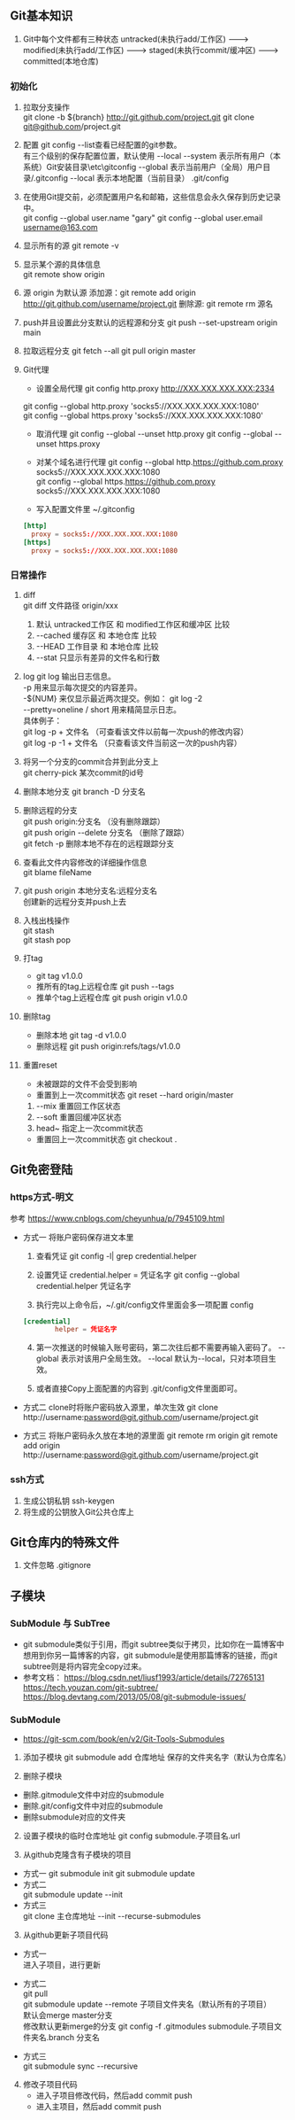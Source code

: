 ## Git基本知识
1. Git中每个文件都有三种状态
untracked(未执行add/工作区) ---> 
modified(未执行add/工作区) ---> staged(未执行commit/缓冲区) ---> committed(本地仓库)

### 初始化
1. 拉取分支操作  
git clone  -b ${branch} http://git.github.com/project.git 
git clone git@github.com/project.git
2. 配置
git config --list查看已经配置的git参数。  
有三个级别的保存配置位置，默认使用 --local
  --system  表示所有用户（本系统）Git安装目录\etc\gitconfig
  --global  表示当前用户（全局）用户目录/.gitconfig
  --local  表示本地配置（当前目录） .git/config

3. 在使用Git提交前，必须配置用户名和邮箱，这些信息会永久保存到历史记录中。    
git config --global user.name "gary"
git config --global user.email username@163.com

4. 显示所有的源
git remote -v

5. 显示某个源的具体信息  
git remote show origin 

6. 源
origin 为默认源
添加源：git remote add origin http://git.github.com/username/project.git 
删除源: git remote rm 源名

7. push并且设置此分支默认的远程源和分支
git push --set-upstream origin main

8. 拉取远程分支
git fetch --all
git pull origin master

9. Git代理
    - 设置全局代理
    git config http.proxy http://XXX.XXX.XXX.XXX:2334

    git config --global http.proxy 'socks5://XXX.XXX.XXX.XXX:1080'  
    git config --global https.proxy 'socks5://XXX.XXX.XXX.XXX:1080'  
    - 取消代理
    git config --global --unset http.proxy
    git config --global --unset https.proxy

    - 对某个域名进行代理
    git config --global http.https://github.com.proxy socks5://XXX.XXX.XXX.XXX:1080   
    git config --global https.https://github.com.proxy socks5://XXX.XXX.XXX.XXX:1080  

    - 写入配置文件里 ~/.gitconfig
    ```conf
    [http]
      proxy = socks5://XXX.XXX.XXX.XXX:1080
    [https]
      proxy = socks5://XXX.XXX.XXX.XXX:1080
    ```
### 日常操作

1. diff  
  git diff 文件路径 origin/xxx  
    1. 默认 untracked工作区 和 modified工作区和缓冲区 比较
    2. --cached 缓存区 和 本地仓库 比较
    3. --HEAD 工作目录 和 本地仓库 比较
    4. --stat 只显示有差异的文件名和行数

2. log
git log 输出日志信息。  
-p  用来显示每次提交的内容差异。  
-${NUM} 来仅显示最近两次提交。例如： git log -2  
--pretty=oneline / short 用来精简显示日志。  
具体例子：  
git log -p + 文件名 （可查看该文件以前每一次push的修改内容）  
git log -p -1 + 文件名 （只查看该文件当前这一次的push内容）  

3. 将另一个分支的commit合并到此分支上  
git  cherry-pick  某次commit的id号

4. 删除本地分支
git branch -D 分支名

4. 删除远程的分支  
git push origin:分支名 （没有删除跟踪）   
git push origin --delete 分支名 （删除了跟踪）  
git fetch -p 删除本地不存在的远程跟踪分支  

5. 查看此文件内容修改的详细操作信息  
git blame fileName 

6. git push origin 本地分支名:远程分支名   
创建新的远程分支并push上去

7. 入栈出栈操作  
git stash  
git stash pop  

8. 打tag  
    - git tag v1.0.0  
    - 推所有的tag上远程仓库 git push --tags  
    - 推单个tag上远程仓库 git push origin v1.0.0  

9. 删除tag
    - 删除本地 git tag -d v1.0.0
    - 删除远程 git push origin:refs/tags/v1.0.0

10. 重置reset 
    - 未被跟踪的文件不会受到影响  
    - 重置到上一次commit状态 git reset --hard origin/master  
    1. --mix 重置回工作区状态  
    2. --soft 重置回缓冲区状态  
    3. head~ 指定上一次commit状态  
    - 重置回上一次commit状态 git checkout .   

## Git免密登陆
### https方式-明文
参考 https://www.cnblogs.com/cheyunhua/p/7945109.html
- 方式一 将账户密码保存进文本里
  1. 查看凭证 git config -l| grep credential.helper

  2. 设置凭证 credential.helper = 凭证名字
  git config --global credential.helper 凭证名字

  3. 执行完以上命令后，~/.git/config文件里面会多一项配置
  config
  ```conf
  [credential]
          helper = 凭证名字
  ```
  4. 第一次推送的时候输入账号密码，第二次往后都不需要再输入密码了。
  --global 表示对该用户全局生效。
  --local 默认为--local，只对本项目生效。

  5. 或者直接Copy上面配置的内容到 .git/config文件里面即可。

- 方式二 clone时将账户密码放入源里，单次生效
git clone http://username:password@git.github.com/username/project.git

- 方式三 将账户密码永久放在本地的源里面
git remote rm origin
git remote add origin http://username:password@git.github.com/username/project.git
### ssh方式
1. 生成公钥私钥 ssh-keygen
2. 将生成的公钥放入Git公共仓库上

## Git仓库内的特殊文件
1. 文件忽略
.gitignore

## 子模块
### SubModule 与 SubTree
- git submodule类似于引用，而git subtree类似于拷贝，比如你在一篇博客中想用到你另一篇博客的内容，git submodule是使用那篇博客的链接，而git subtree则是将内容完全copy过来。
- 参考文档：
https://blog.csdn.net/liusf1993/article/details/72765131
https://tech.youzan.com/git-subtree/
https://blog.devtang.com/2013/05/08/git-submodule-issues/
### SubModule
- https://git-scm.com/book/en/v2/Git-Tools-Submodules

1. 添加子模块
git submodule add 仓库地址  保存的文件夹名字（默认为仓库名）

2. 删除子模块
  - 删除.gitmodule文件中对应的submodule
  - 删除.git/config文件中对应的submodule
  - 删除submodule对应的文件夹

2. 设置子模块的临时仓库地址
git config submodule.子项目名.url

3. 从github克隆含有子模块的项目
  - 方式一
     git submodule init
     git submodule update
  - 方式二  
     git submodule update --init
  - 方式三  
     git clone 主仓库地址  --init --recurse-submodules 

3. 从github更新子项目代码
  - 方式一  
    进入子项目，进行更新  

  - 方式二  
    git pull  
    git submodule update --remote 子项目文件夹名（默认所有的子项目）  
    默认会merge master分支  
    修改默认更新merge的分支 git config -f .gitmodules submodule.子项目文件夹名.branch 分支名

  - 方式三  
    git submodule sync --recursive

4. 修改子项目代码
    - 进入子项目修改代码，然后add commit push
    - 进入主项目，然后add commit push


